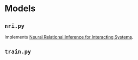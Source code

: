 # Models

## `nri.py`

Implements [Neural Relational Inference for Interacting Systems](https://github.com/ethanfetaya/NRI).

## `train.py`

